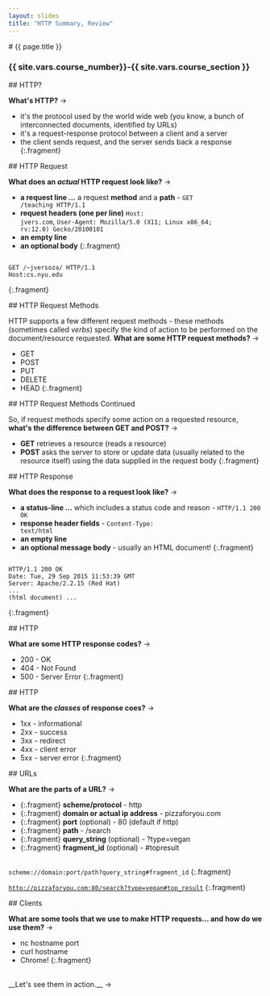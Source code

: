 ```yaml
---
layout: slides
title: "HTTP Summary, Review"
---
```


<section markdown="block" class="intro-slide">
# {{ page.title }}

### {{ site.vars.course_number}}-{{ site.vars.course_section }}

<p><small></small></p>
</section>

<section markdown="block">
## HTTP?

__What's HTTP?__ &rarr;

* it's the protocol used by the world wide web (you know, a bunch of interconnected documents, identified by URLs)
* it's a request-response protocol between a client and a server
* the client sends request, and the server sends back a response
{:.fragment}

</section>

<section markdown="block">
## HTTP Request

__What does an _actual_ HTTP request look like?__ &rarr;

* __a request line ...__  a request __method__ and a __path__ - <code>GET /teaching HTTP/1.1</code>
* __request headers (one per line)__ <code>Host: jvers.com</code>, <code>User-Agent: Mozilla/5.0 (X11; Linux x86_64; rv:12.0) Gecko/20100101 </code>
* __an empty line__
* __an optional body__
{:.fragment}

<pre><code data-trim contenteditable>
GET /~jversoza/ HTTP/1.1
Host:cs.nyu.edu
</code></pre>
{:.fragment}
</section>


<section markdown="block">
## HTTP Request Methods

HTTP supports a few different request methods - these methods (sometimes called _verbs_) specify the kind of action to be performed on the document/resource requested.  __What are some HTTP request methods?__ &rarr;

* GET
* POST
* PUT
* DELETE
* HEAD
{:.fragment}

</section>

<section markdown="block">
## HTTP Request Methods Continued

So, if request methods specify some action on a requested resource, __what's the difference between GET and POST?__ &rarr;

* __GET__  retrieves a resource (reads a resource)
* __POST__  asks the server to store or update data (usually related to the resource itself) using the data supplied in the request body
{:.fragment}
</section>

<section markdown="block">
## HTTP Response

__What does the response to a request look like?__ &rarr;


* __a status-line ...__ which includes a status code and reason - <code>HTTP/1.1 200 OK</code>
* __response header fields__ - <code>Content-Type: text/html</code>
* __an empty line__
* __an optional message body__ - usually an HTML document!
{:.fragment}


<pre><code data-trim contenteditable>
HTTP/1.1 200 OK
Date: Tue, 29 Sep 2015 11:53:39 GMT
Server: Apache/2.2.15 (Red Hat)
...
(html document) ...
</code></pre>
{:.fragment}

</section>
<section markdown="block">
## HTTP

__What are some HTTP response codes?__ &rarr;

* 200 - OK
* 404 - Not Found
* 500 - Server Error
{:.fragment}
</section>

<section markdown="block">
## HTTP 

__What are the _classes_ of response coes?__ &rarr;

* 1xx - informational
* 2xx - success
* 3xx - redirect
* 4xx - client error
* 5xx - server error
{:.fragment}
</section>

<section markdown="block">
## URLs

__What are the parts of a URL?__ &rarr;

* {:.fragment} __scheme/protocol__ - http
* {:.fragment} __domain or actual ip address__ - pizzaforyou.com
* {:.fragment} __port__ (optional) - 80 (default if http)
* {:.fragment} __path__ - /search
* {:.fragment} __query_string__ (optional) - ?type=vegan
* {:.fragment} __fragment_id__ (optional) - #topresult

<br>
<code>scheme://domain:port/path?query_string#fragment_id</code>
{:.fragment}

<code>http://pizzaforyou.com:80/search?type=vegan#top_result</code>
{:.fragment}
</section>

<section markdown="block">
## Clients

__What are some tools that we use to make HTTP requests... and how do we use them?__ &rarr;

* nc hostname port
* curl hostname
* Chrome!
{:.fragment}

<br>
__Let's see them in action.__ &rarr;
</section>

